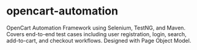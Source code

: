# opencart-automation
OpenCart Automation Framework using Selenium, TestNG, and Maven. Covers end-to-end test cases including user registration, login, search, add-to-cart, and checkout workflows. Designed with Page Object Model.
